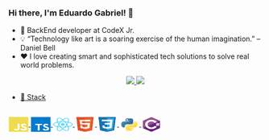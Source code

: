 ### Hi there, I'm Eduardo Gabriel! 👋

- 💼 BackEnd developer at CodeX Jr.
- 💡 “Technology like art is a soaring exercise of the human imagination.” – Daniel Bell
- ❤️ I love creating smart and sophisticated tech solutions to solve real world problems.
<div align="center">
  <a href="https://github.com/edugabriel12">
  <img height="180em" src="https://github-readme-stats.vercel.app/api?username=edugabriel12&show_icons=true&theme=dracula&include_all_commits=true&count_private=true"/>
  <img height="180em" src="https://github-readme-stats.vercel.app/api/top-langs/?username=edugabriel12&layout=compact&langs_count=7&theme=tokyonight"/>
</div>
  
- 🚀 Stack
  
<div style="display: inline_block"><br>
  <img align="center" alt="Edu-Java" height="30" width="40" src="https://raw.githubusercontent.com/devicons/devicon/master/icons/javascript/javascript-plain.svg">
  <img align="center" alt="Edu-Spring" height="30" width="40" src="https://raw.githubusercontent.com/devicons/devicon/master/icons/typescript/typescript-plain.svg">
  <img align="center" alt="Edu-PostgreSQL" height="30" width="40" src="https://raw.githubusercontent.com/devicons/devicon/master/icons/react/react-original.svg">
  <img align="center" alt="Edu-Docker" height="30" width="40" src="https://raw.githubusercontent.com/devicons/devicon/master/icons/html5/html5-original.svg">
  <img align="center" alt="Edu-JS" height="30" width="40" src="https://raw.githubusercontent.com/devicons/devicon/master/icons/css3/css3-original.svg">
  <img align="center" alt="Edu-Node.js" height="30" width="40" src="https://raw.githubusercontent.com/devicons/devicon/master/icons/python/python-original.svg">
  <img align="center" alt="Edu-MongoDB" height="30" width="40" src="https://raw.githubusercontent.com/devicons/devicon/master/icons/csharp/csharp-original.svg">
 </div>
